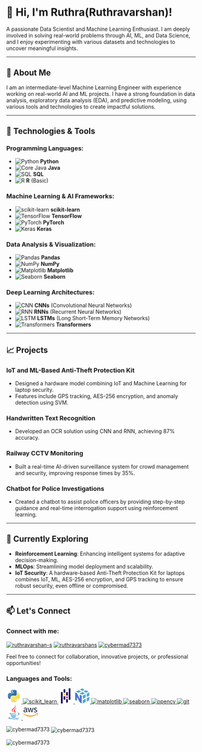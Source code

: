 # 👋 Hi, I'm Ruthra(Ruthravarshan)!  

A passionate Data Scientist and Machine Learning Enthusiast. I am deeply involved in solving real-world problems through AI, ML, and Data Science, and I enjoy experimenting with various datasets and technologies to uncover meaningful insights.

---

## 🚀 About Me  

I am an intermediate-level Machine Learning Engineer with experience working on real-world AI and ML projects. I have a strong foundation in data analysis, exploratory data analysis (EDA), and predictive modeling, using various tools and technologies to create impactful solutions.

---

## 🔧 Technologies & Tools  

### **Programming Languages:**  
- ![Python](https://img.shields.io/badge/Python-3776AB?style=flat&logo=python&logoColor=white) **Python**
- ![Core Java](https://img.shields.io/badge/Java-007396?style=flat&logo=java&logoColor=white) **Java**
- ![SQL](https://img.shields.io/badge/SQL-003B57?style=flat&logo=sql&logoColor=white) **SQL**
- ![R](https://img.shields.io/badge/R-276DC3?style=flat&logo=r&logoColor=white) **R** (Basic)  

### **Machine Learning & AI Frameworks:**  
- ![scikit-learn](https://img.shields.io/badge/scikit--learn-F7931E?style=flat&logo=scikit-learn&logoColor=white) **scikit-learn**  
- ![TensorFlow](https://img.shields.io/badge/TensorFlow-FF6F00?style=flat&logo=tensorflow&logoColor=white) **TensorFlow**  
- ![PyTorch](https://img.shields.io/badge/PyTorch-EE4C2C?style=flat&logo=pytorch&logoColor=white) **PyTorch**
- ![Keras](https://img.shields.io/badge/Keras-D00000?style=flat&logo=keras&logoColor=white) **Keras**

### **Data Analysis & Visualization:**  
- ![Pandas](https://img.shields.io/badge/Pandas-150458?style=flat&logo=pandas&logoColor=white) **Pandas**  
- ![NumPy](https://img.shields.io/badge/NumPy-013243?style=flat&logo=numpy&logoColor=white) **NumPy**  
- ![Matplotlib](https://img.shields.io/badge/Matplotlib-3E6D8E?style=flat&logo=matplotlib&logoColor=white) **Matplotlib**  
- ![Seaborn](https://img.shields.io/badge/Seaborn-9A7F94?style=flat&logo=seaborn&logoColor=white) **Seaborn**

### **Deep Learning Architectures:**
- ![CNN](https://img.shields.io/badge/CNN-FF0000?style=flat&logo=deeplearning&logoColor=white) **CNNs** (Convolutional Neural Networks)
- ![RNN](https://img.shields.io/badge/RNN-FF0C00?style=flat&logo=deeplearning&logoColor=white) **RNNs** (Recurrent Neural Networks)
- ![LSTM](https://img.shields.io/badge/LSTM-FF6A00?style=flat&logo=deeplearning&logoColor=white) **LSTMs** (Long Short-Term Memory Networks)
- ![Transformers](https://img.shields.io/badge/Transformers-DB6C00?style=flat&logo=deeplearning&logoColor=white) **Transformers** 

---

## 📈 Projects  

### **IoT and ML-Based Anti-Theft Protection Kit**  
- Designed a hardware model combining IoT and Machine Learning for laptop security.  
- Features include GPS tracking, AES-256 encryption, and anomaly detection using SVM.  

### **Handwritten Text Recognition**  
- Developed an OCR solution using CNN and RNN, achieving 87% accuracy.  

### **Railway CCTV Monitoring**  
- Built a real-time AI-driven surveillance system for crowd management and security, improving response times by 35%.  

### **Chatbot for Police Investigations**  
- Created a chatbot to assist police officers by providing step-by-step guidance and real-time interrogation support using reinforcement learning.  

---

## 🌱 Currently Exploring  

- **Reinforcement Learning**: Enhancing intelligent systems for adaptive decision-making.  
- **MLOps**: Streamlining model deployment and scalability.  
- **IoT Security**: A hardware-based Anti-Theft Protection Kit for laptops combines IoT, ML, AES-256 encryption, and GPS tracking to ensure robust security, even offline or compromised.  

---

## 📫 Let's Connect  

<h3 align="left">Connect with me:</h3>
<p align="left">
<a href="https://linkedin.com/in/ruthravarshan-s" target="blank"><img align="center" src="https://raw.githubusercontent.com/rahuldkjain/github-profile-readme-generator/master/src/images/icons/Social/linked-in-alt.svg" alt="ruthravarshan-s" height="30" width="40" /></a>
<a href="https://www.kaggle.com/ruthravarshans" target="blank"><img align="center" src="https://raw.githubusercontent.com/rahuldkjain/github-profile-readme-generator/master/src/images/icons/Social/kaggle.svg" alt="ruthravarshans" height="30" width="40" /></a>
<a href="https://leetcode.com/cybermad7373/" target="blank"><img align="center" src="https://raw.githubusercontent.com/rahuldkjain/github-profile-readme-generator/master/src/images/icons/Social/leet-code.svg" alt="cybermad7373" height="30" width="40" /></a>
</p>

Feel free to connect for collaboration, innovative projects, or professional opportunities!

<h3 align="left">Languages and Tools:</h3>
<p align="left"> 
<a href="https://www.python.org" target="_blank" rel="noreferrer"> <img src="https://raw.githubusercontent.com/devicons/devicon/master/icons/python/python-original.svg" alt="python" width="40" height="40"/> </a> 
<a href="https://scikit-learn.org/" target="_blank" rel="noreferrer"> <img src="https://upload.wikimedia.org/wikipedia/commons/0/05/Scikit_learn_logo_small.svg" alt="scikit_learn" width="40" height="40"/> </a>
<a href="https://pandas.pydata.org/" target="_blank" rel="noreferrer"> <img src="https://raw.githubusercontent.com/devicons/devicon/2ae2a900d2f041da66e950e4d48052658d850630/icons/pandas/pandas-original.svg" alt="pandas" width="40" height="40"/> </a>
<a href="https://numpy.org/" target="_blank" rel="noreferrer"> <img src="https://raw.githubusercontent.com/devicons/devicon/master/icons/numpy/numpy-original.svg" alt="numpy" width="40" height="40"/> </a>
<a href="https://matplotlib.org/" target="_blank" rel="noreferrer"> <img src="https://upload.wikimedia.org/wikipedia/commons/8/84/Matplotlib_icon.svg" alt="matplotlib" width="40" height="40"/> </a>
<a href="https://seaborn.pydata.org/" target="_blank" rel="noreferrer"> <img src="https://seaborn.pydata.org/_static/logo-wide-lightbg.svg" alt="seaborn" width="40" height="40"/> </a>
<a href="https://opencv.org/" target="_blank" rel="noreferrer"> <img src="https://www.vectorlogo.zone/logos/opencv/opencv-icon.svg" alt="opencv" width="40" height="40"/> </a>
<a href="https://git-scm.com/" target="_blank" rel="noreferrer"> <img src="https://www.vectorlogo.zone/logos/git-scm/git-scm-icon.svg" alt="git" width="40" height="40"/> </a>
<a href="https://www.java.com/" target="_blank" rel="noreferrer"> <img src="https://raw.githubusercontent.com/devicons/devicon/master/icons/java/java-original.svg" alt="java" width="40" height="40"/> </a>
<a href="https://aws.amazon.com/" target="_blank" rel="noreferrer"> <img src="https://raw.githubusercontent.com/devicons/devicon/master/icons/amazonwebservices/amazonwebservices-original-wordmark.svg" alt="aws" width="40" height="40"/> </a>
</p>

<p><img align="left" src="https://github-readme-stats.vercel.app/api/top-langs?username=cybermad7373&show_icons=true&locale=en&layout=compact" alt="cybermad7373" /></p>

<p>&nbsp;<img align="center" src="https://github-readme-stats.vercel.app/api?username=cybermad7373&show_icons=true&locale=en" alt="cybermad7373" /></p>

<p><img align="center" src="https://github-readme-streak-stats.herokuapp.com/?user=cybermad7373&" alt="cybermad7373" /></p>

